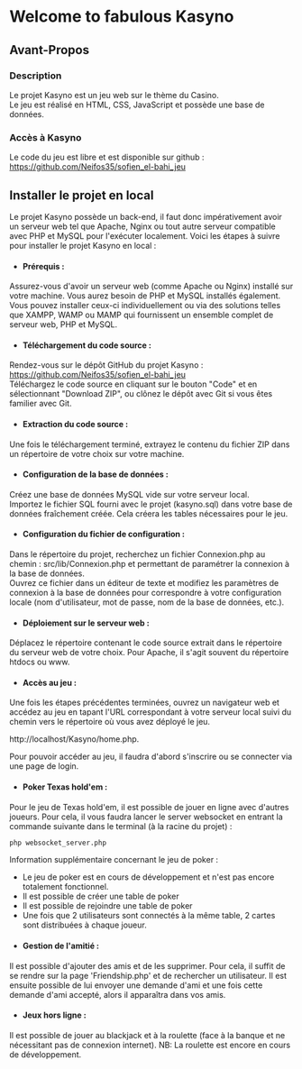 # Welcome to fabulous Kasyno
## Avant-Propos
### Description
Le projet Kasyno est un jeu web sur le thème du Casino.  
Le jeu est réalisé en HTML, CSS, JavaScript et possède une base de données.  
  
### Accès à Kasyno
Le code du jeu est libre et est disponible sur github : https://github.com/Neifos35/sofien_el-bahi_jeu  

  
## Installer le projet en local  
Le projet Kasyno possède un back-end, il faut donc impérativement avoir un serveur web tel que Apache, Nginx ou tout autre serveur compatible avec PHP et MySQL pour l'exécuter localement. Voici les étapes à suivre pour installer le projet Kasyno en local :

* #### Prérequis :

Assurez-vous d'avoir un serveur web (comme Apache ou Nginx) installé sur votre machine.
Vous aurez besoin de PHP et MySQL installés également. Vous pouvez installer ceux-ci individuellement ou via des solutions telles que XAMPP, WAMP ou MAMP qui fournissent un ensemble complet de serveur web, PHP et MySQL.


* #### Téléchargement du code source :  

Rendez-vous sur le dépôt GitHub du projet Kasyno : https://github.com/Neifos35/sofien_el-bahi_jeu  
Téléchargez le code source en cliquant sur le bouton "Code" et en sélectionnant "Download ZIP", ou clônez le dépôt avec Git si vous êtes familier avec Git.  

* #### Extraction du code source :

Une fois le téléchargement terminé, extrayez le contenu du fichier ZIP dans un répertoire de votre choix sur votre machine.  

* #### Configuration de la base de données :  

Créez une base de données MySQL vide sur votre serveur local.    
Importez le fichier SQL fourni avec le projet (kasyno.sql) dans votre base de données fraîchement créée. Cela créera les tables nécessaires pour le jeu.  

* #### Configuration du fichier de configuration :  

Dans le répertoire du projet, recherchez un fichier Connexion.php au chemin : src/lib/Connexion.php et permettant de paramétrer la connexion à la base de données.  
Ouvrez ce fichier dans un éditeur de texte et modifiez les paramètres de connexion à la base de données pour correspondre à votre configuration locale (nom d'utilisateur, mot de passe, nom de la base de données, etc.).  

* #### Déploiement sur le serveur web :  

Déplacez le répertoire contenant le code source extrait dans le répertoire du serveur web de votre choix. Pour Apache, il s'agit souvent du répertoire htdocs ou www.  

*  #### Accès au jeu :  

Une fois les étapes précédentes terminées, ouvrez un navigateur web et accédez au jeu en tapant l'URL correspondant à votre serveur local suivi du chemin vers le répertoire où vous avez déployé le jeu.   

http://localhost/Kasyno/home.php.  

Pour pouvoir accéder au jeu, il faudra d'abord s'inscrire ou se connecter via une page de login. 


* #### Poker Texas hold'em :  
Pour le jeu de Texas hold'em, il est possible de jouer en ligne avec d'autres joueurs. 
Pour cela, il vous faudra lancer le server websocket en entrant la commande suivante dans le terminal (à la racine du projet) :  
```bash  
php websocket_server.php
```
Information supplémentaire concernant le jeu de poker :
- Le jeu de poker est en cours de développement et n'est pas encore totalement fonctionnel.
- Il est possible de créer une table de poker
- Il est possible de rejoindre une table de poker
- Une fois que 2 utilisateurs sont connectés à la même table, 2 cartes sont distribuées à chaque joueur.

* #### Gestion de l'amitié :  
Il est possible d'ajouter des amis et de les supprimer.
Pour cela, il suffit de se rendre sur la page 'Friendship.php' et de rechercher un utilisateur. Il est ensuite possible de lui envoyer une demande d'ami et une fois cette demande d'ami accepté, alors il apparaîtra dans vos amis.

* #### Jeux hors ligne :  
Il est possible de jouer au blackjack et à la roulette (face à la banque et ne nécessitant pas de connexion internet).
NB: La roulette est encore en cours de développement.
